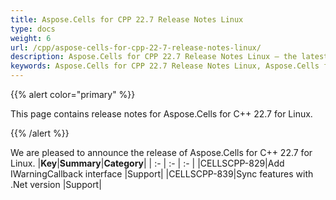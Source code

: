 ```yaml
---
title: Aspose.Cells for CPP 22.7 Release Notes Linux
type: docs
weight: 6
url: /cpp/aspose-cells-for-cpp-22-7-release-notes-linux/
description: Aspose.Cells for CPP 22.7 Release Notes Linux – the latest enhancements, new features, and fixes.
keywords: Aspose.Cells for CPP 22.7 Release Notes Linux, Aspose.Cells for CPP 22.7 Linux updates and fixes
---
```


{{% alert color="primary" %}}

This page contains release notes for Aspose.Cells for C++ 22.7 for Linux.

{{% /alert %}}

We are pleased to announce the release of Aspose.Cells for C++ 22.7 for Linux.
|**Key**|**Summary**|**Category**|
| :- | :- | :- |
|CELLSCPP-829|Add IWarningCallback interface |Support|
|CELLSCPP-839|Sync features with .Net version |Support|

